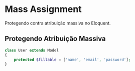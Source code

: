 # Mass Assignment

Protegendo contra atribuição massiva no Eloquent.

## Protegendo Atribuição Massiva

```php
class User extends Model
{
    protected $fillable = ['name', 'email', 'password'];
}
```
